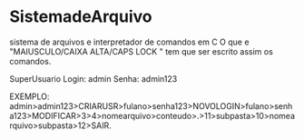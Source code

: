 # SistemadeArquivo
sistema de arquivos e interpretador de comandos em C
O que e "MAIUSCULO/CAIXA ALTA/CAPS LOCK " tem que ser escrito assim os comandos.

SuperUsuario
Login: admin
Senha: admin123

EXEMPLO:
admin>admin123>CRIARUSR>fulano>senha123>NOVOLOGIN>fulano>senha123>MODIFICAR>3>4>nomearquivo>conteudo>.>11>subpasta>10>nomearquivo>subpasta>12>SAIR.
